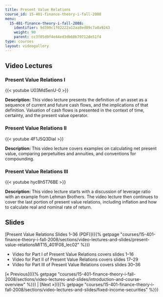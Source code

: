 ```yaml
---
title: Present Value Relations
course_id: 15-401-finance-theory-i-fall-2008
menu:
  15-401-finance-theory-i-fall-2008:
    identifier: 9d399c1f02222a12aa8ed09c7a0a9243
    weight: 90
    parent: cc3f05d9f4e44ed3db60b79712de51f4
type: courses
layout: videogallery
---
```

Video Lectures
--------------

### Present Value Relations I

{{< youtube U03Md5enU-0 >}}

**Description:** This video lecture presents the definition of an asset as a sequence of current and future cash flows, and the implications of that definition. Valuation of cash flows is presented in the context of time, certainty, and the present value operator.

### Present Value Relations II

{{< youtube 4F1J5Q3DiaI >}}

**Description:** This video lecture covers examples on calculating net present value, comparing perpetuities and annuities, and conventions for compounding.

### Present Value Relations III

{{< youtube hyc8h5T76BE >}}

**Description:** This video lecture starts with a discussion of leverage ratio with an example from Lehman Brothers. The video lecture then continues to cover the last portion of present value relations, including inflation and how to calculate real and nominal rate of return.

Slides
------

[Present Value Relations Slides 1–36 (PDF)]({{% getpage "courses/15-401-finance-theory-i-fall-2008/sections/video-lectures-and-slides/present-value-relationsMIT15_401F08_lec02" %}})

*   Video for Part I of Present Value Relations covers slides 1–16
*   Video for Part II of Present Value Relations covers slides 17–29
*   Video for Part III of Present Value Relations covers slides 30–36

[« Previous]({{% getpage "courses/15-401-finance-theory-i-fall-2008/sections/video-lectures-and-slides/introduction-and-course-overview" %}}) | [Next »]({{% getpage "courses/15-401-finance-theory-i-fall-2008/sections/video-lectures-and-slides/fixed-income-securities" %}})